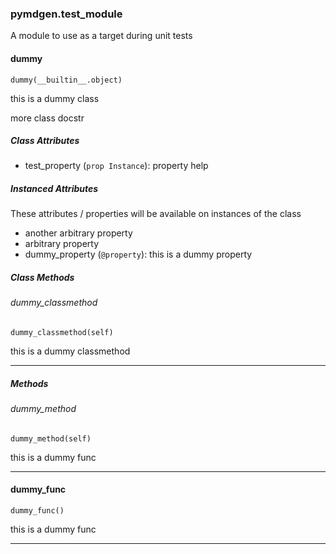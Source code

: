 ### pymdgen.test_module

A module to use as a target during unit tests

#### dummy

```
dummy(__builtin__.object)
```

this is a dummy class


more class docstr


##### Class Attributes

- test_property (`prop Instance`): property help

##### Instanced Attributes

These attributes / properties will be available on instances of the class

- another arbitrary property
- arbitrary property
- dummy_property (`@property`): this is a dummy property

##### Class Methods

###### dummy_classmethod

```
dummy_classmethod(self)
```

this is a dummy classmethod 

---

##### Methods

###### dummy_method

```
dummy_method(self)
```

this is a dummy func 

---

#### dummy_func

```
dummy_func()
```

this is a dummy func 

---